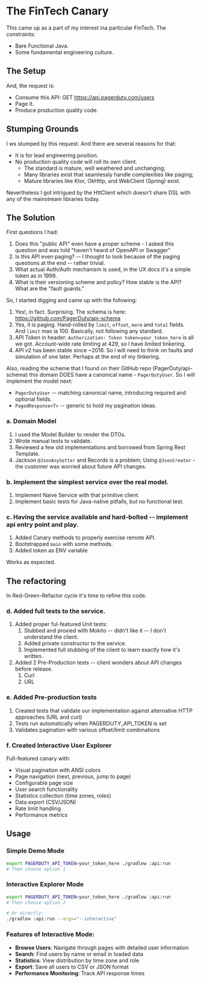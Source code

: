 # The FinTech Canary

This came up as a part of my interest ina particular FinTech.
The constraints:

- Bare Functional Java.
- Some fundamental engineering culture.

## The Setup

And, the request is:

- Consume this API: GET https://api.pagerduty.com/users
- Page it.
- Produce production quality code.

## Stumping Grounds

I ws stumped by this request. And there are several reasons for that:

- It is for lead engineering position.
- No production quality code will roll its own client.
  - The standard is mature, well weathered and unchanging;
  - Many libraries exist that seamlessly handle complexities like paging;
  - Mature libraries like Ktor, OkHttp, and WebClient (Spring) exist.

Nevertheless I got intrigued by the HttClient which doesn't share DSL with any of the mainstream libraries today.

## The Solution

First questions I had:

1. Does this "public API" even have a proper scheme - I asked this question and was told "haven't heard of OpenAPI or Swagger"
2. Is this API even paging? -- I thought to look because of the paging questions at the end -- rather trivial.
3. What actual Auth/Auth mechanism is used, in the UX docs it's a simple token as in 1999.
4. What is their versioning scheme and policy? How stable is the API? What are the "fault guards."

So, I started digging and came up with the following:

1. Yes!, in fact. Surprising. The schema is here: https://github.com/PagerDuty/api-schema
2. Yes, it is paging. Hand-rolled by `limit`, `offset`, `more` and `total` fields. And `limit` max ia 100. Basically, not following any standard.
3. API Token in header: `Authorization: Token token=your_token_here` is all we got. Account-wide rate limiting at 429, so I have limited tinkering.
4. API v2 has been stable since ~2016. So i will need to think on faults and simulation of one later. Perhaps at the end of my tinkering.

Also, reading the scheme that I found on their GitHub repo (PagerDuty/api-schema) this domain DOES have a canonical name - `PagerDutyUser`.
So I will implement the model next:

* `PagerDutyUser` -- matching canonical name, introducing required and optional fields.
* `PagedResponse<T>` -- generic to hold my pagination ideas.

### a. Domain Model

1. I used the Model Builder to render the DTOs.
2. Wrote manual tests to validate.
3. Reviewed a few old implementations and borrowed from Spring Rest Template.
4. Jackson `@JsonAnySetter` and Records is a problem; Using `@JsonCreator` - the customer was worried about future API changes.

### b. Implement the simplest service over the real model.

1. Implement Naive Service with that primitive client.
2. Implement basic tests for Java-native pitfalls, but no functional test.

### c. Having the service available and hard-bolted -- implement api entry point and play.

1. Added Canary methods to properly exercise remote API.
2. Bootstrapped `main` with some methods.
3. Added token as ENV variable


Works as expected.

## The refactoring

In Red-Green-Refactor cycle it's time to refine this code.

### d. Added full tests to the service.

1. Added proper ful-featured Unit tests:
   1. Stubbed and proxied with Mokito -- didn't like it -- I don't understand the client.
   2. Added private constructor to the service.
   3. Implemented full stubbing of the client to learn exactly how it's written.
2. Added 2 Pre-Production tests -- client wonders about API changes before release.
   1. Curl
   2. URL

### e. Added Pre-production tests

1. Created tests that validate our implementation against alternative HTTP approaches (URL and curl)
2. Tests run automatically when PAGERDUTY_API_TOKEN is set
3. Validates pagination with various offset/limit combinations

### f. Created Interactive User Explorer

Full-featured canary with:
- Visual pagination with ANSI colors
- Page navigation (next, previous, jump to page)
- Configurable page size
- User search functionality
- Statistics collection (time zones, roles)
- Data export (CSV/JSON)
- Rate limit handling
- Performance metrics

## Usage

### Simple Demo Mode

```bash
export PAGERDUTY_API_TOKEN=your_token_here ./gradlew :api:run
# Then choose option 1
```

### Interactive Explorer Mode
```bash
export PAGERDUTY_API_TOKEN=your_token_here ./gradlew :api:run
# Then choose option 2

# Or directly:
./gradlew :api:run --args="--interactive"
```

### Features of Interactive Mode:
- **Browse Users**: Navigate through pages with detailed user information
- **Search**: Find users by name or email in loaded data
- **Statistics**: View distribution by time zone and role
- **Export**: Save all users to CSV or JSON format
- **Performance Monitoring**: Track API response times